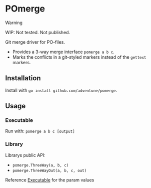# POmerge

> [!WARNING]
> WIP: Not tested. Not published.

Git merge driver for PO-files.

- Provides a 3-way merge interface `pomerge a b c`.
- Marks the conflicts in a git-styled markers instead of the `gettext` markers.

## Installation

Install with `go install github.com/adventune/pomerge`.

## Usage

### Executable

Run with: `pomerge a b c [output]`

### Library

Librarys public API:

- `pomerge.ThreeWay(a, b, c)`
- `pomerge.ThreeWayOut(a, b, c, out)`

Reference [Executable](./README.md#Params) for the param values
